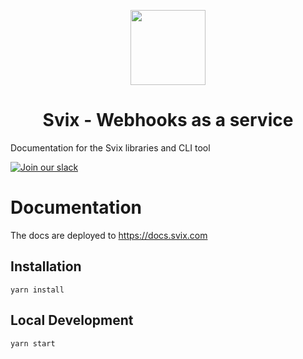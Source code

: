 <p align="center">
  <img width="120" src="https://avatars.githubusercontent.com/u/80175132?s=200&v=4" />
  <h1 align="center">Svix - Webhooks as a service</h1>
</p>

Documentation for the Svix libraries and CLI tool

[![Join our slack](https://img.shields.io/badge/Slack-join%20the%20community-blue?logo=slack&style=social)](https://www.svix.com/slack/)

# Documentation

The docs are deployed to https://docs.svix.com

## Installation

```console
yarn install
```

## Local Development

```console
yarn start
```
